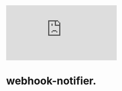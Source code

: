[discord-invite]: https://discord.gg/yhDwfXy
[discord-shield]: https://canary.discordapp.com/api/guilds/749655830865117294/widget.json
[ ![discord-shield][] ][discord-invite]

# webhook-notifier.
